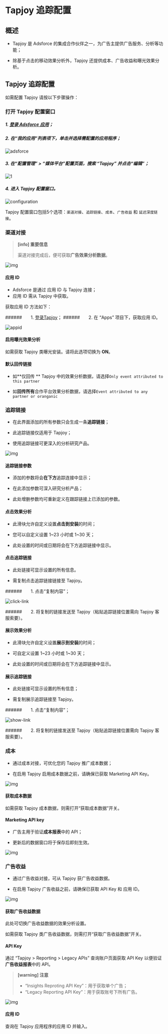 # **Tapjoy 追踪配置**

## 概述

* Tapjoy 是 Adsforce 的集成合作伙伴之一，为广告主提供广告服务、分析等功能；

* 除基于点击的移动效果分析外，Tapjoy 还提供成本、广告收益和曝光效果分析。

## Tapjoy 追踪配置

如需配置 Tapjoy 请按以下步骤操作：

### 打开 Tapjoy 配置窗口

##### 1. [登录 Adsforce 应用](<https://demo-portal.adsforce.io/login>)；

##### 2. 在“我的应用”列表项下，单击并选择需配置的应用程序；

![adsforce](adsforce.png)

##### 3. 在“配置管理” > “媒体平台”配置页面，搜索 “Tapjoy” 并点击“编辑”；

![1](1.png)

##### 4.  进入 Tapjoy 配置窗口。

![configuration](configuration.png)

Tapjoy 配置窗口包括5个选项：`渠道对接`、`追踪链接`、`成本`、`广告收益` 和 `延迟深度链接`。

### 渠道对接

> **[info] 重要信息**
>
> 渠道对接完成后，便可获取**广告效果分析数据**。

![img](2.png)

#### 应用 ID

* Adsforce 是通过 应用 ID 与 Tapjoy 连接；
* 应用 ID 需从 Tapjoy 中获取。

获取应用 ID 方法如下：

######&ensp;&ensp;&ensp;&ensp;1. [登录Tapjoy](<https://ltv.tapjoy.com/s/l#session/login>)；
######&ensp;&ensp;&ensp;&ensp;2. 在 “Apps” 项目下，获取应用 ID。

![appid](appid.png)

#### 启用曝光效果分析

如需获取 Tapjoy 类曝光安装。请将此选项切换为 **ON**。

#### 默认回传链接

* 如**仅回传 ** Tapjoy 中的效果分析数据，请选择`Only event attributed to this partner`

* 如**回传所有**合作平台效果分析数据，请选择`Event attributed to any partner or oranganic`

### 追踪链接

* 在此界面添加的所有参数只会生成一条**追踪链接**；

* 此追踪链接仅适用于 Tapjoy；

* 使用追踪链接可更深入的分析研究产品。

![img](3.png)

#### 追踪链接参数

* 添加的参数将会**在下方**追踪连接中显示；

* 在此添加参数可深入研究分析产品；

* 此处增删参数均可重新定义在跟踪链接上已添加的参数。

#### 点击效果分析

* 此滑块允许自定义设置**点击到安装**的时间；

* 您可以自定义设置 1~23 小时或 1~30 天；

* 此处设置的时间或日期将会在下方追踪链接中显示。

#### 点击追踪链接

* 此处链接可显示设置的所有信息。

* 需复制点击追踪链接链接至 Tapjoy。

######&ensp;&ensp;&ensp;&ensp;1. 点击“复制内容”；

![click-link](click-link.png)

######&ensp;&ensp;&ensp;&ensp;2.  将复制的链接发送至 Tapjoy（粘贴追踪链接位置需向 Tapjoy 客服索要）。

#### 展示效果分析

* 此滑块允许自定义设置**展示到安装**的时间；

* 可自定义设置 1~23 小时或 1~30 天；

* 此处设置的时间或日期将会在下方追踪链接中显示。

#### 展示追踪链接

* 此处链接可显示设置的所有信息；

* 需复制展示追踪链接至 Tapjoy。 

######&ensp;&ensp;&ensp;&ensp;1. 点击“复制内容”；

![show-link](show-link.png)

######&ensp;&ensp;&ensp;&ensp;2. 将复制的链接发送至 Tapjoy（粘贴追踪链接位置需向 Tapjoy 客服索要）。      

### 成本

* 通过成本对接，可优化您的 Tapjoy 推广成本数据；

* 在启用 Tapjoy 启用成本数据之前，请确保已获取 Marketing API Key。

![img](4.png)

#### 获取成本数据

如需获取 Tapjoy 成本数据，则需打开“获取成本数据”开关。

#### Marketing API key

* 广告主用于验证**成本报表**中的 API；

* 更新后的数据窗口将于保存后即刻生效。

![img](marketingapikey.png)

### 广告收益

* 通过广告收益对接，可从 Tapjoy 获广告收益数据。

* 在启用 Tapjoy 广告收益之前，请确保已获取 API Key 和 应用 ID。

![img](5.png)

#### 获取广告收益数据

此处可切换广告收益数据的效果分析设置。

如需获取 Tapjoy 类广告收益数据，则需打开“获取广告收益数据”开关。

#### API Key

通过 “Tapjoy > Reporting > Legacy APIs” 查询账户页面获取 API Key 以便验证**广告收益报表**中的 API。

> **[warning] 注意**
>
> * “Insights Reproting API Key”：用于获取单个广告；
> * “Legacy Reporting API Key”：用于获取账号下所有广告。

![img](apikey2.png)

#### 应用 ID

查询在 Tapjoy 应用程序的应用 ID 并输入。